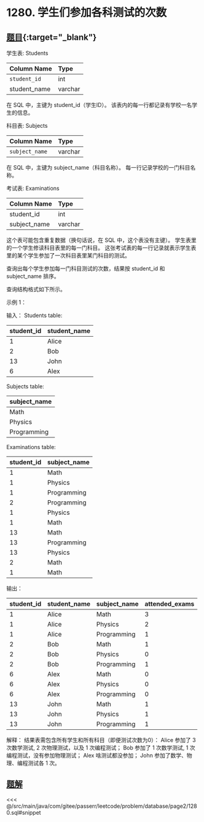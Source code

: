 # 1280. 学生们参加各科测试的次数
## [题目](https://leetcode.cn/problems/students-and-examinations/){:target="_blank"}

学生表: Students

| Column Name  | Type    |
|:-------------|:--------|
| `student_id` | int     |
| student_name | varchar |

在 SQL 中，主键为 student_id（学生ID）。
该表内的每一行都记录有学校一名学生的信息。

科目表: Subjects

| Column Name    | Type    |
|:---------------|:--------|
| `subject_name` | varchar |

在 SQL 中，主键为 subject_name（科目名称）。
每一行记录学校的一门科目名称。

考试表: Examinations

| Column Name  | Type    |
|:-------------|:--------|
| student_id   | int     |
| subject_name | varchar |

这个表可能包含重复数据（换句话说，在 SQL 中，这个表没有主键）。
学生表里的一个学生修读科目表里的每一门科目。
这张考试表的每一行记录就表示学生表里的某个学生参加了一次科目表里某门科目的测试。

查询出每个学生参加每一门科目测试的次数，结果按 student_id 和 subject_name 排序。

查询结构格式如下所示。

示例 1：

输入：
Students table:

| student_id | student_name |
|:-----------|:-------------|
| 1          | Alice        |
| 2          | Bob          |
| 13         | John         |
| 6          | Alex         |

Subjects table:

| subject_name |
|:-------------|
| Math         |
| Physics      |
| Programming  |

Examinations table:

| student_id | subject_name |
|:-----------|:-------------|
| 1          | Math         |
| 1          | Physics      |
| 1          | Programming  |
| 2          | Programming  |
| 1          | Physics      |
| 1          | Math         |
| 13         | Math         |
| 13         | Programming  |
| 13         | Physics      |
| 2          | Math         |
| 1          | Math         |

输出：

| student_id | student_name | subject_name | attended_exams |
|:-----------|:-------------|:-------------|:---------------|
| 1          | Alice        | Math         | 3              |
| 1          | Alice        | Physics      | 2              |
| 1          | Alice        | Programming  | 1              |
| 2          | Bob          | Math         | 1              |
| 2          | Bob          | Physics      | 0              |
| 2          | Bob          | Programming  | 1              |
| 6          | Alex         | Math         | 0              |
| 6          | Alex         | Physics      | 0              |
| 6          | Alex         | Programming  | 0              |
| 13         | John         | Math         | 1              |
| 13         | John         | Physics      | 1              |
| 13         | John         | Programming  | 1              |

解释：
结果表需包含所有学生和所有科目（即便测试次数为0）：
Alice 参加了 3 次数学测试, 2 次物理测试，以及 1 次编程测试；
Bob 参加了 1 次数学测试, 1 次编程测试，没有参加物理测试；
Alex 啥测试都没参加；
John 参加了数学、物理、编程测试各 1 次。

## [题解](https://github.com/PasseRR/JavaLeetCode/blob/master/src/main/java/com/gitee/passerr/leetcode/problem/database/page2/1280.sql)

<<< @/src/main/java/com/gitee/passerr/leetcode/problem/database/page2/1280.sql#snippet
